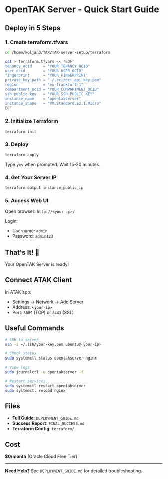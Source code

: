 # OpenTAK Server - Quick Start Guide

## Deploy in 5 Steps

### 1. Create terraform.tfvars

```bash
cd /home/koljan3/TAK/TAK-server-setup/terraform

cat > terraform.tfvars << 'EOF'
tenancy_ocid     = "YOUR_TENANCY_OCID"
user_ocid        = "YOUR_USER_OCID"
fingerprint      = "YOUR_FINGERPRINT"
private_key_path = "~/.oci/oci_api_key.pem"
region           = "eu-frankfurt-1"
compartment_ocid = "YOUR_COMPARTMENT_OCID"
ssh_public_key   = "YOUR_SSH_PUBLIC_KEY"
instance_name    = "opentakserver"
instance_shape   = "VM.Standard.E2.1.Micro"
EOF
```

### 2. Initialize Terraform

```bash
terraform init
```

### 3. Deploy

```bash
terraform apply
```

Type `yes` when prompted. Wait 15-20 minutes.

### 4. Get Your Server IP

```bash
terraform output instance_public_ip
```

### 5. Access Web UI

Open browser: `http://<your-ip>/`

Login:
- Username: `admin`
- Password: `admin123`

## That's It! 🎉

Your OpenTAK Server is ready!

## Connect ATAK Client

In ATAK app:
- Settings → Network → Add Server
- Address: `<your-ip>`
- Port: `8089` (TCP) or `8443` (SSL)

## Useful Commands

```bash
# SSH to server
ssh -i ~/.ssh/your-key.pem ubuntu@<your-ip>

# Check status
sudo systemctl status opentakserver nginx

# View logs
sudo journalctl -u opentakserver -f

# Restart services
sudo systemctl restart opentakserver
sudo systemctl reload nginx
```

## Files

- **Full Guide**: `DEPLOYMENT_GUIDE.md`
- **Success Report**: `FINAL_SUCCESS.md`
- **Terraform Config**: `terraform/`

## Cost

**$0/month** (Oracle Cloud Free Tier)

---

**Need Help?** See `DEPLOYMENT_GUIDE.md` for detailed troubleshooting.
